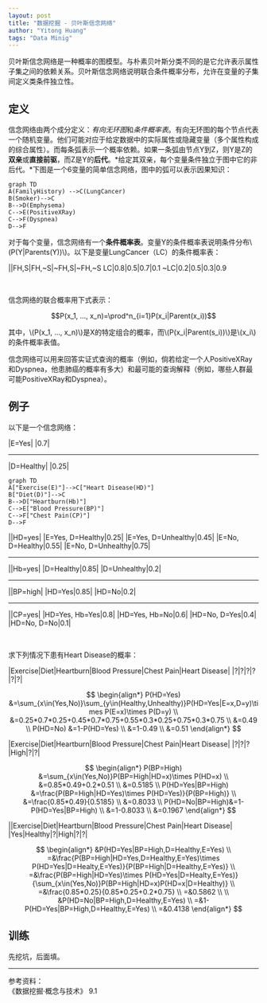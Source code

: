 ```yaml
---
layout: post
title: "数据挖掘 - 贝叶斯信念网络"
author: "Yitong Huang"
tags: "Data Minig"
---
```


贝叶斯信念网络是一种概率的图模型。与朴素贝叶斯分类不同的是它允许表示属性子集之间的依赖关系。贝叶斯信念网络说明联合条件概率分布，允许在变量的子集间定义类条件独立性。
<!--more-->

## 定义

信念网络由两个成分定义：*有向无环图*和*条件概率表*。有向无环图的每个节点代表一个随机变量。他们可能对应于给定数据中的实际属性或隐藏变量（多个属性构成的综合属性）。而每条弧表示一个概率依赖。如果一条弧由节点Y到Z，则Y是Z的**双亲**或**直接前驱**，而Z是Y的**后代**。*给定其双亲，每个变量条件独立于图中它的非后代。*下图是一个6变量的简单信念网络，图中的弧可以表示因果知识：

```flow
graph TD
A(FamilyHistory) -->C(LungCancer)
B(Smoker)-->C
B-->D(Emphysema)
C-->E(PositiveXRay)
C-->F(Dyspnea)
D-->F
```

对于每个变量，信念网络有一个**条件概率表**。变量Y的条件概率表说明条件分布\\(P(Y\|Parents(Y))\\)。以下是变量LungCancer（LC）的条件概率表：

||FH,S|FH,~S|~FH,S|~FH,~S
LC|0.8|0.5|0.7|0.1
~LC|0.2|0.5|0.3|0.9

<br/>

信念网络的联合概率用下式表示：

$$P(x_1, ..., x_n)=\prod^n_{i=1}P(x_i|Parent(x_i))$$

其中，\\(P(x_1, ..., x_n)\\)是X的特定组合的概率，而\\(P(x_i\|Parent(s_i))\\)是\\(x_i\\)的条件概率表值。

信念网络可以用来回答实证式查询的概率（例如，倘若给定一个人PositiveXRay和Dyspnea，他患肺癌的概率有多大）和最可能的查询解释（例如，哪些人群最可能PositiveXRay和Dyspnea）。

## 例子

以下是一个信念网络：

|E=Yes|
|0.7|

---

|D=Healthy|
|0.25|

```flow
graph TD
A["Exercise(E)"]-->C["Heart Disease(HD)"]
B["Diet(D)"]-->C
B-->D["Heartburn(Hb)"]
C-->E["Blood Pressure(BP)"]
C-->F["Chest Pain(CP)"]
D-->F
```

||HD=yes|
|E=Yes, D=Healthy|0.25|
|E=Yes, D=Unhealthy|0.45|
|E=No, D=Healthy|0.55|
|E=No, D=Unhealthy|0.75|

---

||Hb=yes|
|D=Healthy|0.85|
|D=Unhealthy|0.2|

---

||BP=high|
|HD=Yes|0.85|
|HD=No|0.2|

---

||CP=yes|
|HD=Yes, Hb=Yes|0.8|
|HD=Yes, Hb=No|0.6|
|HD=No, D=Yes|0.4|
|HD=No, D=No|0.1|

<br/>

求下列情况下患有Heart Disease的概率：

|Exercise|Diet|Heartburn|Blood Pressure|Chest Pain|Heart Disease|
|?|?|?|?|?|?|

$$
\begin{align*}
P(HD=Yes) &=\sum_{x\in(Yes,No)}\sum_{y\in(Healthy,Unhealthy)}P(HD=Yes|E=x,D=y)\times P(E=x)\times P(D=y) \\
&=0.25*0.7*0.25+0.45*0.7*0.75+0.55*0.3*0.25+0.75*0.3*0.75 \\
&=0.49 \\
P(HD=No) &=1-P(HD=Yes) \\
&=1-0.49 \\
&=0.51
\end{align*}
$$

|Exercise|Diet|Heartburn|Blood Pressure|Chest Pain|Heart Disease|
|?|?|?|High|?|?|

$$
\begin{align*}
P(BP=High) &=\sum_{x\in(Yes,No)}P(BP=High|HD=x)\times P(HD=x) \\
&=0.85*0.49+0.2*0.51 \\
&=0.5185 \\
P(HD=Yes|BP=High) &=\frac{P(BP=High|HD=Yes)\times P(HD=Yes)}{P(BP=High)} \\
&=\frac{0.85*0.49}{0.5185} \\
&=0.8033 \\
P(HD=No|BP=High)&=1-P(HD=Yes|BP=High) \\
&=1-0.8033 \\
&=0.1967
\end{align*}
$$

||Exercise|Diet|Heartburn|Blood Pressure|Chest Pain|Heart Disease|
|Yes|Healthy|?|High|?|?|

$$
\begin{align*}
&P(HD=Yes|BP=High,D=Healthy,E=Yes) \\
=&\frac{P(BP=High|HD=Yes,D=Healthy,E=Yes)\times P(HD=Yes|D=Healty,E=Yes)}{P(BP=High|D=Healthy,E=Yes)} \\
=&\frac{P(BP=High|HD=Yes)\times P(HD=Yes|D=Healty,E=Yes)}{\sum_{x\in(Yes,No)}P(BP=High|HD=x)P(HD=x|D=Healthy)} \\
=&\frac{0.85*0.25}{0.85*0.25+0.2*0.75} \\
=&0.5862 \\
 \\
&P(HD=No|BP=High,D=Healthy,E=Yes) \\
=&1-P(HD=Yes|BP=High,D=Healthy,E=Yes) \\
=&0.4138
\end{align*}
$$

## 训练

先挖坑，后面填。

---

参考资料：  
《数据挖掘·概念与技术》 9.1
